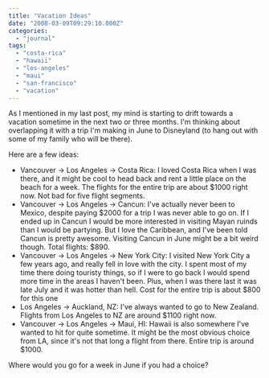 ```yaml
---
title: "Vacation Ideas"
date: "2008-03-09T09:29:10.000Z"
categories: 
  - "journal"
tags: 
  - "costa-rica"
  - "hawaii"
  - "los-angeles"
  - "maui"
  - "san-francisco"
  - "vacation"
---
```


As I mentioned in my last post, my mind is starting to drift towards a vacation sometime in the next two or three months. I'm thinking about overlapping it with a trip I'm making in June to Disneyland (to hang out with some of my family who will be there).

Here are a few ideas:

- Vancouver -> Los Angeles -> Costa Rica: I loved Costa Rica when I was there, and it might be cool to head back and rent a little place on the beach for a week. The flights for the entire trip are about $1000 right now. Not bad for five flight segments.
- Vancouver -> Los Angeles -> Cancun: I've actually never been to Mexico, despite paying $2000 for a trip I was never able to go on. If I ended up in Cancun I would be more interested in visiting Mayan ruinds than I would be partying. But I love the Caribbean, and I've been told Cancun is pretty awesome. Visiting Cancun in June might be a bit weird though. Total flights: $890.
- Vancouver -> Los Angeles -> New York City: I visited New York City a few years ago, and really fell in love with the city. I spent most of my time there doing touristy things, so if I were to go back I would spend more time in the areas I haven't been. Plus, when I was there last it was late July and it was hotter than hell. Cost for the entire trip is about $800 for this one
- Los Angeles -> Auckland, NZ: I've always wanted to go to New Zealand. Flights from Los Angeles to NZ are around $1100 right now.
- Vancouver -> Los Angeles -> Maui, HI: Hawaii is also somewhere I've wanted to hit for quite sometime. It might be the most obvious choice from LA, since it's not that long a flight from there. Entire trip is around $1000.

Where would you go for a week in June if you had a choice?
